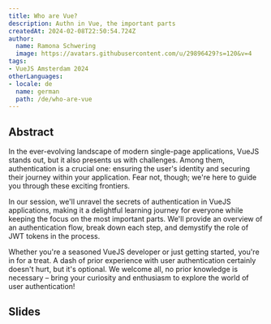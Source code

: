 ```yaml
---
title: Who are Vue? 
description: Authn in Vue, the important parts
createdAt: 2024-02-08T22:50:54.724Z
author:
  name: Ramona Schwering
  image: https://avatars.githubusercontent.com/u/29896429?s=120&v=4
tags:
- VueJS Amsterdam 2024
otherLanguages:
- locale: de
  name: german
  path: /de/who-are-vue
---
```


## Abstract

In the ever-evolving landscape of modern single-page applications, VueJS stands out, but it also presents us with challenges. Among them, authentication is a crucial one: ensuring the user's identity and securing their journey within your application. Fear not, though; we're here to guide you through these exciting frontiers.

In our session, we'll unravel the secrets of authentication in VueJS applications, making it a delightful learning journey for everyone while keeping the focus on the most important parts. We'll provide an overview of an authentication flow, break down each step, and demystify the role of JWT tokens in the process.

Whether you're a seasoned VueJS developer or just getting started, you're in for a treat. A dash of prior experience with user authentication certainly doesn't hurt, but it's optional. We welcome all, no prior knowledge is necessary – bring your curiosity and enthusiasm to explore the world of user authentication!

## Slides

<media-grid :media="[{
name: 'Slides',
description: 'You can find the slides of the talk on speakerdeck',
url: 'https://speakerdeck.com/leichteckig/who-are-vue-authn-in-vue-the-important-parts'
}]"></media-grid>